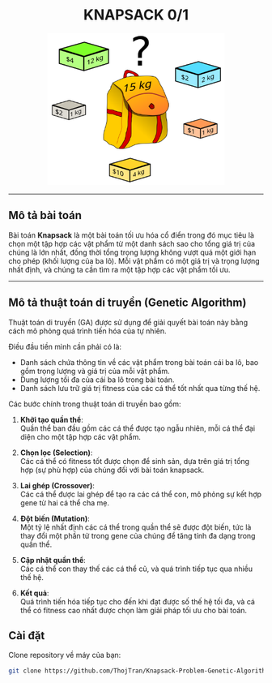 <div align="center">
  
# KNAPSACK 0/1
<img src="https://github.com/Avcuongy/Avcuongy/blob/main/Pictures/Knapsack.svg.png" width="350" height="300">

</div>

---
## Mô tả bài toán

Bài toán **Knapsack** là một bài toán tối ưu hóa cổ điển trong đó mục tiêu là chọn một tập hợp các vật phẩm từ một danh sách sao cho tổng giá trị của chúng là lớn nhất, đồng thời tổng trọng lượng không vượt quá một giới hạn cho phép (khối lượng của ba lô). Mỗi vật phẩm có một giá trị và trọng lượng nhất định, và chúng ta cần tìm ra một tập hợp các vật phẩm tối ưu.

---

## Mô tả thuật toán di truyền (Genetic Algorithm)

Thuật toán di truyền (GA) được sử dụng để giải quyết bài toán này bằng cách mô phỏng quá trình tiến hóa của tự nhiên.

Điều đầu tiền mình cần phải có là:
- Danh sách chứa thông tin về các vật phẩm trong bài toán cái ba lô, bao gồm trọng lượng và giá trị của mỗi vật phẩm.
- Dung lượng tối đa của cái ba lô trong bài toán.
- Danh sách lưu trữ giá trị fitness của các cá thể tốt nhất qua từng thế hệ.

Các bước chính trong thuật toán di truyền bao gồm:

1. **Khởi tạo quần thể**:  
   Quần thể ban đầu gồm các cá thể được tạo ngẫu nhiên, mỗi cá thể đại diện cho một tập hợp các vật phẩm.

2. **Chọn lọc (Selection)**:  
   Các cá thể có fitness tốt được chọn để sinh sản, dựa trên giá trị tổng hợp (sự phù hợp) của chúng đối với bài toán knapsack.

3. **Lai ghép (Crossover)**:  
   Các cá thể được lai ghép để tạo ra các cá thể con, mô phỏng sự kết hợp gene từ hai cá thể cha mẹ.

4. **Đột biến (Mutation)**:  
   Một tỷ lệ nhất định các cá thể trong quần thể sẽ được đột biến, tức là thay đổi một phần tử trong gene của chúng để tăng tính đa dạng trong quần thể.

5. **Cập nhật quần thể**:  
   Các cá thể con thay thế các cá thể cũ, và quá trình tiếp tục qua nhiều thế hệ.

6. **Kết quả**:  
   Quá trình tiến hóa tiếp tục cho đến khi đạt được số thế hệ tối đa, và cá thể có fitness cao nhất được chọn làm giải pháp tối ưu cho bài toán.


## Cài đặt
Clone repository về máy của bạn:
   ```bash
   git clone https://github.com/ThojTran/Knapsack-Problem-Genetic-Algorithm.git
